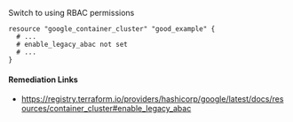 
Switch to using RBAC permissions

```hcl
resource "google_container_cluster" "good_example" {
  # ...
  # enable_legacy_abac not set
  # ...
}
```

#### Remediation Links
 - https://registry.terraform.io/providers/hashicorp/google/latest/docs/resources/container_cluster#enable_legacy_abac

